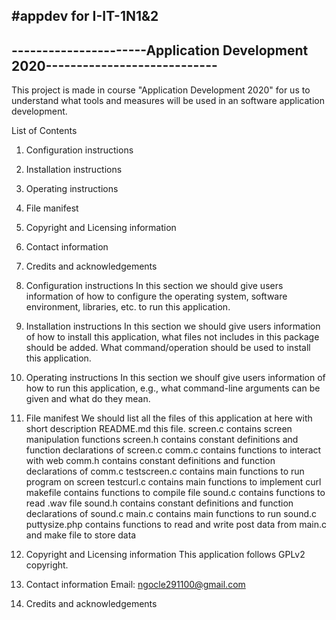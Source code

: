 #appdev for I-IT-1N1&2
------------------------------------------------------------------------------
----------------------Application Development 2020----------------------------
------------------------------------------------------------------------------

This project is made in course "Application Development 2020" for us to 
understand what tools and measures will be used in an software application 
development.

List of Contents
1. Configuration instructions
2. Installation instructions
3. Operating instructions
4. File manifest
5. Copyright and Licensing information
6. Contact information
7. Credits and acknowledgements

1. Configuration instructions
	In this section we should give users information of how to configure
	the operating system, software environment, libraries, etc. to run
	this application.

2. Installation instructions
	In this section we should give users information of how to install this
	application, what files not includes in this package should be added.
	What command/operation should be used to install this application.

3. Operating instructions
	In this section we shoulf give users information of how to run this 
	application, e.g., what command-line arguments can be given and what 
	do they mean.

4. File manifest
	We should list all the files of this application at here with short
	description
	README.md		this file.
	screen.c		contains screen manipulation functions
	screen.h		contains constant definitions and function declarations
				of screen.c
	comm.c			contains functions to interact with web
	comm.h			contains constant definitions and function declarations
				of comm.c
	testscreen.c		contains main functions to run program on screen
	testcurl.c		contains main functions to implement curl
	makefile		contains functions to compile file
	sound.c			contains functions to read .wav file
	sound.h			contains constant definitions and function declarations
				of sound.c
	main.c			contains main functions to run sound.c
	puttysize.php	contains functions to read and write post data from main.c
				and make file to store data

5. Copyright and Licensing information
	This application follows GPLv2 copyright.

6. Contact information
	Email: ngocle291100@gmail.com

7. Credits and acknowledgements
